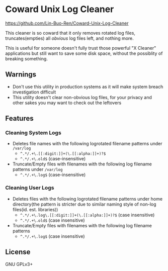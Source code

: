 # Coward Unix Log Cleaner

<https://github.com/Lin-Buo-Ren/Coward-Unix-Log-Cleaner>

This cleaner is so coward that it only removes rotated log files, truncates(empties) all _obvious_ log files left, and nothing more.

This is useful for someone doesn't fully trust those powerful "X Cleaner" applications but still want to save some disk space, without the possiblity of breaking something.

## Warnings

- Don't use this utility in production systems as it will make system breach investigation difficult
- This utility doesn't clear non-obvious log files, for your privacy and other sakes you may want to check out the leftovers

## Features

### Cleaning System Logs

- Deletes file names with the following logrotated filename patterns under `/var/log`
  - `^.*/.+\.[[:digit:]]+(\.[[:alpha:]]+)?$`
  - `^.*/.+\.old$` (case-insensitive)
- Truncate/Empty files with filenames with the following log filename patterns under `/var/log`
  - `^.*/.+\.log$` (case-insensitive)

### Cleaning User Logs

- Deletes files with the following logrotated filename patterns under home directory(the pattern is stricter due to similar naming style of non-log files(id. est. libraries))
  - `^.*/.+\.log\.[[:digit:]]+(\.[[:alpha:]]+)?$` (case insensitive)
  - `^.*/.+\.old$` (case insensitive)
- Truncate/Empty files with filenames with the following log filename patterns
  - `^.*/.+\.log$` (case insensitive)

## License

GNU GPLv3+
